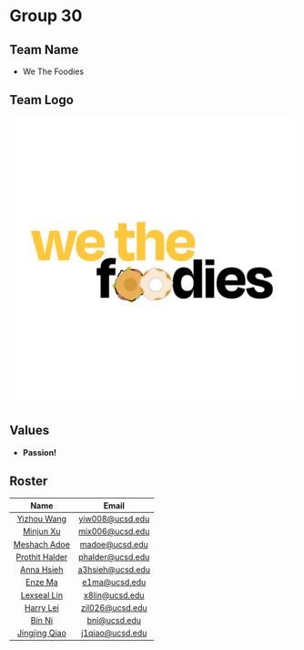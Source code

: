 # Group 30

## Team Name
* We The Foodies

## Team Logo
![logo](./branding/logo.png)
## Values
* **Passion!**


## Roster
| Name | Email |
| :--: | :--: |
| [Yizhou Wang](https://yiw008.github.io/CSE110-Lab1-20210926/) | <yiw008@ucsd.edu> | 
| [Minjun Xu](https://xubangbangg.github.io/CSE110-lab1/) | <mix006@ucsd.edu> |
| [Meshach Adoe](https://meshachadoe.github.io/CSE110_Lab1/) | <madoe@ucsd.edu> |
| [Prothit Halder](https://prorick.github.io/CSE110Lab1-/) | <phalder@ucsd.edu> |
| [Anna Hsieh](https://annahsieh.github.io/PagesProject/) | <a3hsieh@ucsd.edu> |
| [Enze Ma](https://sora1998.github.io/GitHub-Pages-project/ ) | <e1ma@ucsd.edu> |
| [Lexseal Lin](https://lexseal.github.io/CSE110Lab1/) | <x8lin@ucsd.edu> |
| [Harry Lei](https://zijie-lei.github.io/CSE110-Lab01/) | <zil026@ucsd.edu> |
| [Bin Ni](https://binnyever.github.io/CSE110Lab01/) | <bni@ucsd.edu> |
| [Jingjing Qiao](https://joyqiao1.github.io/index.md/) | <j1qiao@ucsd.edu> |
